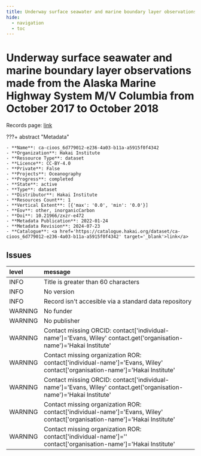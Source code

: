```yaml
---
title: Underway surface seawater and marine boundary layer observations made from the Alaska Marine Highway System M/V Columbia from October 2017 to October 2018
hide:
  - navigation
  - toc
---
```


# Underway surface seawater and marine boundary layer observations made from the Alaska Marine Highway System M/V Columbia from October 2017 to October 2018

Records page: <a href='https://catalogue.hakai.org/dataset/ca-cioos_6d779012-e236-4a03-b11a-a5915f0f4342' target='_blank'>link</a>

???+ abstract "Metadata"

    - **Name**: ca-cioos_6d779012-e236-4a03-b11a-a5915f0f4342 
    - **Organization**: Hakai Institute 
    - **Ressource Type**: dataset 
    - **Licence**: CC-BY-4.0 
    - **Private**: False 
    - **Projects**: Oceanography 
    - **Progress**: completed 
    - **State**: active 
    - **Type**: dataset 
    - **Distributor**: Hakai Institute 
    - **Resources Count**: 1 
    - **Vertical Extent**: [{'max': '0.0', 'min': '0.0'}] 
    - **Eov**: other, inorganicCarbon 
    - **Doi**: 10.21966/zxzr-e472 
    - **Metadata Publication**: 2022-01-24 
    - **Metadata Revision**: 2024-07-23 
    - **Catalogue**: <a href='https://catalogue.hakai.org/dataset/ca-cioos_6d779012-e236-4a03-b11a-a5915f0f4342' target='_blank'>link</a> 

<div id='map'></div>




## Issues
| level   | message                                                                                                                     |
|:--------|:----------------------------------------------------------------------------------------------------------------------------|
| INFO    | Title is greater than 60 characters                                                                                         |
| INFO    | No version                                                                                                                  |
| INFO    | Record isn't accesible via a standard data repository                                                                       |
| WARNING | No funder                                                                                                                   |
| WARNING | No publisher                                                                                                                |
| WARNING | Contact missing ORCID: contact['individual-name']='Evans, Wiley' contact.get('organisation-name')='Hakai Institute'         |
| WARNING | Contact missing organization ROR:  contact['individual-name']='Evans, Wiley' contact['organisation-name']='Hakai Institute' |
| WARNING | Contact missing ORCID: contact['individual-name']='Evans, Wiley' contact.get('organisation-name')='Hakai Institute'         |
| WARNING | Contact missing organization ROR:  contact['individual-name']='Evans, Wiley' contact['organisation-name']='Hakai Institute' |
| WARNING | Contact missing organization ROR:  contact['individual-name']='' contact['organisation-name']='Hakai Institute'             |


<script>
   document.addEventListener("DOMContentLoaded", function() {
    var map = L.map('map').setView([51.505, -125.09], 5);
    L.tileLayer('https://tile.openstreetmap.org/{z}/{x}/{y}.png', {
        maxZoom: 19,
        attribution: '&copy; <a href="http://www.openstreetmap.org/copyright">OpenStreetMap</a>'
    }).addTo(map);
    var geojsonFeature = {
        "type": "Feature",
        "properties": {
            "name" : "Underway surface seawater and marine boundary layer observations made from the Alaska Marine Highway System M/V Columbia from October 2017 to October 2018"
        },
        "geometry": {'type': 'Polygon', 'coordinates': [[[-140.68082679, 46.98536693], [-119.96438849, 46.98536693], [-119.96438849, 59.31669647], [-140.68082679, 59.31669647], [-140.68082679, 46.98536693]]]}
    }
    L.geoJSON(geojsonFeature).addTo(map);
   })
</script>